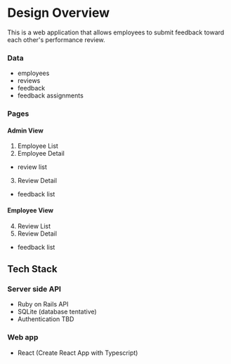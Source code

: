 # Design Overview
This is a web application that allows employees to submit feedback toward each other's performance review.

### Data
- employees
- reviews
- feedback
- feedback assignments

### Pages
#### Admin View
1. Employee List
2. Employee Detail
  - review list
3. Review Detail
  - feedback list

#### Employee View
4. Review List
5. Review Detail
  - feedback list

## Tech Stack
### Server side API
- Ruby on Rails API
- SQLite (database tentative)
- Authentication TBD

### Web app
- React (Create React App with Typescript)